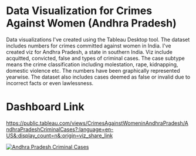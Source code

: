 # Data Visualization for Crimes Against Women (Andhra Pradesh)
Data visualizations I've created using the Tableau Desktop tool. The dataset includes numbers for crimes committed against women in India. I've created viz for Andhra Pradesh, a state in southern India. Viz include acquitted, convicted, false and types of criminal cases. The case subtype means the crime classification including molestation, rape, kidnapping, domestic violence etc. The numbers have been graphically represented yearwise. The dataset also includes cases deemed as false or invalid due to incorrect facts or even lawlessness.

# Dashboard Link

https://public.tableau.com/views/CrimesAgainstWomeninAndhraPradesh/AndhraPradeshCriminalCases?:language=en-US&:display_count=n&:origin=viz_share_link


<div class='tableauPlaceholder' id='viz1626531231961' style='position: relative'><noscript><a href='#'><img alt='Andhra Pradesh Criminal Cases ' src='https:&#47;&#47;public.tableau.com&#47;static&#47;images&#47;Cr&#47;CrimesAgainstWomeninAndhraPradesh&#47;AndhraPradeshCriminalCases&#47;1_rss.png' style='border: none' /></a></noscript><object class='tableauViz'  style='display:none;'><param name='host_url' value='https%3A%2F%2Fpublic.tableau.com%2F' /> <param name='embed_code_version' value='3' /> <param name='site_root' value='' /><param name='name' value='CrimesAgainstWomeninAndhraPradesh&#47;AndhraPradeshCriminalCases' /><param name='tabs' value='no' /><param name='toolbar' value='yes' /><param name='static_image' value='https:&#47;&#47;public.tableau.com&#47;static&#47;images&#47;Cr&#47;CrimesAgainstWomeninAndhraPradesh&#47;AndhraPradeshCriminalCases&#47;1.png' /> <param name='animate_transition' value='yes' /><param name='display_static_image' value='yes' /><param name='display_spinner' value='yes' /><param name='display_overlay' value='yes' /><param name='display_count' value='yes' /><param name='language' value='en-US' /></object></div>                
